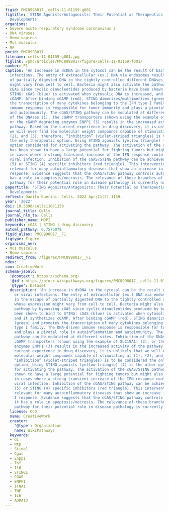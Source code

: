 ```yaml
---
figid: PMC8998017__cells-11-01159-g001
figtitle: 'STING Agonists/Antagonists: Their Potential as Therapeutics and Future
  Developments'
organisms:
- Severe acute respiratory syndrome coronavirus 2
- DNA viruses
- Homo sapiens
- Mus musculus
- NA
pmcid: PMC8998017
filename: cells-11-01159-g001.jpg
figlink: /pmc/articles/PMC8998017/figure/cells-11-01159-f001/
number: F1
caption: 'An increase in dsDNA in the cytosol can be the result of bacterial or viral
  infections. The entry of extracellular (ex.) DNA via endosomes results in the escape
  of partially digested DNA to the tightly controlled different DNAses, whose expression
  might vary from cell to cell. Bacteria might also activate the pathway by bypassing
  cGAS since cyclic dinucleotides produced by bacteria have been shown to bind to
  STING: cGAS (blue) is activated when cytosolic DNA is increased, and it synthetizes
  cGAMP. After binding cGAMP (red), STING dimerizes/multimerizes (green) and promotes
  the transcription of many cytokines belonging to the IFN type I family. The DNA-driven
  immune response is responsible for tumor immunity and plays a pivotal role in autoinflammation
  and autoimmunity. The cGAS/STING pathway can be modulated at different sites. Inhibition
  of the DNAses (1), the cGAMP transporters (shown using the example of SLC19A1) (2),
  or the cGAMP degrading enzymes ENPP1 (3) results in the increased activity of the
  pathway. Based on the current experience in drug discovery, it is unlikely that
  we will ever find low molecular weight compounds capable of stimulating at (1),
  (2), and (3); therefore, “inhibition” (violet-striped triangles) is to be considered
  the only therapeutic option. Using STING agonists (yellow triangle) (4) is the other
  option considered for activating the pathway. The activation of the cGAS/STING pathway
  has been shown to have a large potential for fighting tumors but might also be valuable
  in cases where a strong transient increase of the IFN response could help fight
  viral infection. Inhibition of the cGAS/STING pathway can be achieved with cGAS
  (5) or STING (4) specific inhibitors (red triangle). This intervention might be
  relevant for many autoinflammatory diseases that show an increase in IFN type I
  response. Evidence suggests that the cGAS/STING pathway controls autophagy and it
  has a role in apoptosis/necrosis. The relevance of these branches of the cGAS/STING
  pathway for their potential role in disease pathology is currently not well understood.'
papertitle: 'STING Agonists/Antagonists: Their Potential as Therapeutics and Future
  Developments.'
reftext: Danilo Guerini. Cells. 2022 Apr;11(7):1159.
year: '2022'
doi: 10.3390/cells11071159
journal_title: Cells
journal_nlm_ta: Cells
publisher_name: MDPI
keywords: cGAS | STING | drug discovery
automl_pathway: 0.7576078
figid_alias: PMC8998017__F1
figtype: Figure
organisms_ner:
- Mus musculus
- Homo sapiens
redirect_from: /figures/PMC8998017__F1
ndex: ''
seo: CreativeWork
schema-jsonld:
  '@context': https://schema.org/
  '@id': https://pfocr.wikipathways.org/figures/PMC8998017__cells-11-01159-g001.html
  '@type': Dataset
  description: 'An increase in dsDNA in the cytosol can be the result of bacterial
    or viral infections. The entry of extracellular (ex.) DNA via endosomes results
    in the escape of partially digested DNA to the tightly controlled different DNAses,
    whose expression might vary from cell to cell. Bacteria might also activate the
    pathway by bypassing cGAS since cyclic dinucleotides produced by bacteria have
    been shown to bind to STING: cGAS (blue) is activated when cytosolic DNA is increased,
    and it synthetizes cGAMP. After binding cGAMP (red), STING dimerizes/multimerizes
    (green) and promotes the transcription of many cytokines belonging to the IFN
    type I family. The DNA-driven immune response is responsible for tumor immunity
    and plays a pivotal role in autoinflammation and autoimmunity. The cGAS/STING
    pathway can be modulated at different sites. Inhibition of the DNAses (1), the
    cGAMP transporters (shown using the example of SLC19A1) (2), or the cGAMP degrading
    enzymes ENPP1 (3) results in the increased activity of the pathway. Based on the
    current experience in drug discovery, it is unlikely that we will ever find low
    molecular weight compounds capable of stimulating at (1), (2), and (3); therefore,
    “inhibition” (violet-striped triangles) is to be considered the only therapeutic
    option. Using STING agonists (yellow triangle) (4) is the other option considered
    for activating the pathway. The activation of the cGAS/STING pathway has been
    shown to have a large potential for fighting tumors but might also be valuable
    in cases where a strong transient increase of the IFN response could help fight
    viral infection. Inhibition of the cGAS/STING pathway can be achieved with cGAS
    (5) or STING (4) specific inhibitors (red triangle). This intervention might be
    relevant for many autoinflammatory diseases that show an increase in IFN type
    I response. Evidence suggests that the cGAS/STING pathway controls autophagy and
    it has a role in apoptosis/necrosis. The relevance of these branches of the cGAS/STING
    pathway for their potential role in disease pathology is currently not well understood.'
  license: CC0
  name: CreativeWork
  creator:
    '@type': Organization
    name: WikiPathways
  keywords:
  - di
  - Ntp
  - Sting1
  - Cgas
  - Enpp1
  - Tnf
  - Il6
  - STING1
  - CGAS
  - ENPP1
  - IFNA1
  - TNF
  - IL6
  - ADRA1D
---
```


